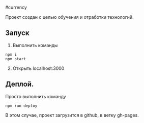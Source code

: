 #currency

Проект создан с целью обучения и отработки технологий.

## Запуск

1. Выполнить команды

```
npm i
npm start
```

2. Открыть localhost:3000

## Деплой.

Просто выполнить команду

```
npm run deploy
```

В этом случае, проект загрузится в github, в ветку gh-pages.
